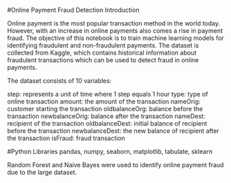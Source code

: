 #Online Payment Fraud Detection
Introduction

Online payment is the most popular transaction method in the world today. However, with an increase in online payments also comes a rise in payment fraud. The objective of this notebook is to train machine learning models for identifying fraudulent and non-fraudulent payments. The dataset is collected from Kaggle, which contains historical information about fraudulent transactions which can be used to detect fraud in online payments.

The dataset consists of 10 variables:

step: represents a unit of time where 1 step equals 1 hour
type: type of online transaction
amount: the amount of the transaction
nameOrig: customer starting the transaction
oldbalanceOrg: balance before the transaction
newbalanceOrig: balance after the transaction
nameDest: recipient of the transaction
oldbalanceDest: initial balance of recipient before the transaction
newbalanceDest: the new balance of recipient after the transaction
isFraud: fraud transaction

#Python Libraries
pandas, numpy, seaborn, matplotlib, tabulate, sklearn

Random Forest and Naive Bayes were used to identify online payment fraud due to the large dataset.
